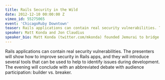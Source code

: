 ```yaml
---
title: Rails Security in the Wild
date: 2012-12-10 00:00:00 Z
vimeo_id: 55275065
event: 'ChicagoRuby Downtown'
teaser: Rails applications can contain real security vulnerabilities. The presenters will show how to improve security in Rails apps, and they will introduce several tools that can be used to help to identify issues during development.
speaker: Matt Konda and Jon Claudius
speaker_bio: Matt Konda (twitter.com/mkonda) founded Jemurai to bridge the gap between developers and security experts. He does training, security code reviews, and agile security consulting - but is focused on developing a product in Rails called HoneyField that provides analytics around security events to developers. Jon Claudius (twitter.com/claudijd) is a security researcher at Trustwave SpiderLabs where he works on finding and fixing application security vulnerabilities. He also works full time on a vulnerability scanner written in Ruby. He spoke at BlackHat and Defcon in the Summer of 2012.
---
```


Rails applications can contain real security vulnerabilities. The presenters will show how to improve security in Rails apps, and they will introduce several tools that can be used to help to identify issues during development. The evening will conclude with an abbreviated debate with audience participation: builder vs. breaker.
